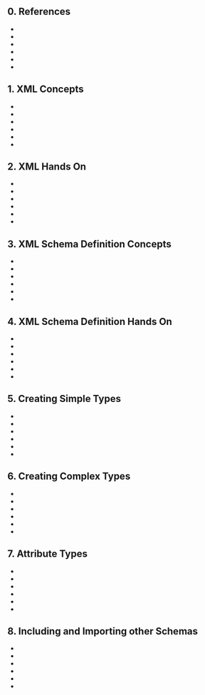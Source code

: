 ## 0. References
<ul>
  <li><a href=""> </a></li>
  <li><a href=""> </a></li>
  <li><a href=""> </a></li>
  <li><a href=""> </a></li>
  <li><a href=""> </a></li>
  <li><a href=""> </a></li>
</ul>


## 1. XML Concepts
<ul>
  <li><a href=""> </a></li>
  <li><a href=""> </a></li>
  <li><a href=""> </a></li>
  <li><a href=""> </a></li>
  <li><a href=""> </a></li>
  <li><a href=""> </a></li>
</ul>


## 2. XML Hands On
<ul>
  <li><a href=""> </a></li>
  <li><a href=""> </a></li>
  <li><a href=""> </a></li>
  <li><a href=""> </a></li>
  <li><a href=""> </a></li>
  <li><a href=""> </a></li>
</ul>


## 3. XML Schema Definition Concepts
<ul>
  <li><a href=""> </a></li>
  <li><a href=""> </a></li>
  <li><a href=""> </a></li>
  <li><a href=""> </a></li>
  <li><a href=""> </a></li>
  <li><a href=""> </a></li>
</ul>


## 4. XML Schema Definition Hands On
<ul>
  <li><a href=""> </a></li>
  <li><a href=""> </a></li>
  <li><a href=""> </a></li>
  <li><a href=""> </a></li>
  <li><a href=""> </a></li>
  <li><a href=""> </a></li>
</ul>


## 5. Creating Simple Types
<ul>
  <li><a href=""> </a></li>
  <li><a href=""> </a></li>
  <li><a href=""> </a></li>
  <li><a href=""> </a></li>
  <li><a href=""> </a></li>
  <li><a href=""> </a></li>
</ul>


## 6. Creating Complex Types
<ul>
  <li><a href=""> </a></li>
  <li><a href=""> </a></li>
  <li><a href=""> </a></li>
  <li><a href=""> </a></li>
  <li><a href=""> </a></li>
  <li><a href=""> </a></li>
</ul>


## 7. Attribute Types
<ul>
  <li><a href=""> </a></li>
  <li><a href=""> </a></li>
  <li><a href=""> </a></li>
  <li><a href=""> </a></li>
  <li><a href=""> </a></li>
  <li><a href=""> </a></li>
</ul>


## 8. Including and Importing other Schemas
<ul>
  <li><a href=""> </a></li>
  <li><a href=""> </a></li>
  <li><a href=""> </a></li>
  <li><a href=""> </a></li>
  <li><a href=""> </a></li>
  <li><a href=""> </a></li>
</ul>
